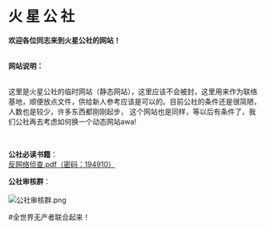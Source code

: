 # 火   星   公   社

**欢迎各位同志来到火星公社的网站！**
<br><br>

**网站说明：**
<br><br>

  这里是火星公社的临时网站（静态网站），这里应该不会被封，这里用来作为联络基地，顺便放点文件，供给新人参考应该是可以的。目前公社的条件还是很简陋，人数也是较少，许多东西都刚刚起步，
这个网站也是同样，等以后有条件了，我们公社再去考虑如何换一个动态网站awa!

<br>

**公社必读书籍**：<br>
  [反网络侦查.pdf（密码：194910）](https://p2pissotpopular.github.io/Mars_Commune/反网络侦查（密-码194910）.pdf)

**公社审核群**：<br><br>
![公社审核群.png](https://p2pissotpopular.github.io/Mars_Commune/审核群图片.png)

#全世界无产者联合起来！
